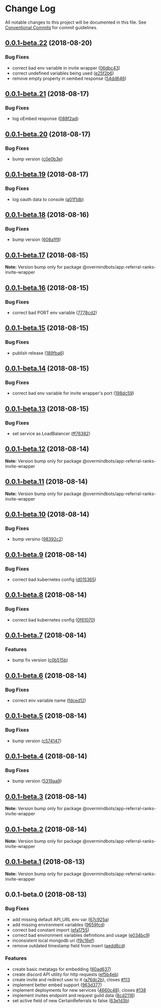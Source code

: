 # Change Log

All notable changes to this project will be documented in this file.
See [Conventional Commits](https://conventionalcommits.org) for commit guidelines.

<a name="0.0.1-beta.22"></a>
## [0.0.1-beta.22](https://github.com/overmindbots/core/compare/@overmindbots/app-referral-ranks-invite-wrapper@0.0.1-beta.21...@overmindbots/app-referral-ranks-invite-wrapper@0.0.1-beta.22) (2018-08-20)


### Bug Fixes

* correct bad env variable in invite wrapper ([06dbc43](https://github.com/overmindbots/core/commit/06dbc43))
* correct undefined variables being used ([e25f2b6](https://github.com/overmindbots/core/commit/e25f2b6))
* remove empty property in oembed response ([54dd646](https://github.com/overmindbots/core/commit/54dd646))




<a name="0.0.1-beta.21"></a>
## [0.0.1-beta.21](https://github.com/overmindbots/core/compare/@overmindbots/app-referral-ranks-invite-wrapper@0.0.1-beta.20...@overmindbots/app-referral-ranks-invite-wrapper@0.0.1-beta.21) (2018-08-17)


### Bug Fixes

* log oEmbed response ([088f2ad](https://github.com/overmindbots/core/commit/088f2ad))




<a name="0.0.1-beta.20"></a>
## [0.0.1-beta.20](https://github.com/overmindbots/core/compare/@overmindbots/app-referral-ranks-invite-wrapper@0.0.1-beta.19...@overmindbots/app-referral-ranks-invite-wrapper@0.0.1-beta.20) (2018-08-17)


### Bug Fixes

* bump version ([c0e0b3e](https://github.com/overmindbots/core/commit/c0e0b3e))




<a name="0.0.1-beta.19"></a>
## [0.0.1-beta.19](https://github.com/overmindbots/core/compare/@overmindbots/app-referral-ranks-invite-wrapper@0.0.1-beta.18...@overmindbots/app-referral-ranks-invite-wrapper@0.0.1-beta.19) (2018-08-17)


### Bug Fixes

* log oauth data to console ([a01f1db](https://github.com/overmindbots/core/commit/a01f1db))




<a name="0.0.1-beta.18"></a>
## [0.0.1-beta.18](https://github.com/overmindbots/core/compare/@overmindbots/app-referral-ranks-invite-wrapper@0.0.1-beta.17...@overmindbots/app-referral-ranks-invite-wrapper@0.0.1-beta.18) (2018-08-16)


### Bug Fixes

* bump version ([608a1f9](https://github.com/overmindbots/core/commit/608a1f9))




<a name="0.0.1-beta.17"></a>
## [0.0.1-beta.17](https://github.com/overmindbots/core/compare/@overmindbots/app-referral-ranks-invite-wrapper@0.0.1-beta.16...@overmindbots/app-referral-ranks-invite-wrapper@0.0.1-beta.17) (2018-08-15)




**Note:** Version bump only for package @overmindbots/app-referral-ranks-invite-wrapper

<a name="0.0.1-beta.16"></a>
## [0.0.1-beta.16](https://github.com/overmindbots/core/compare/@overmindbots/app-referral-ranks-invite-wrapper@0.0.1-beta.15...@overmindbots/app-referral-ranks-invite-wrapper@0.0.1-beta.16) (2018-08-15)


### Bug Fixes

* correct bad PORT env variable ([7778cd2](https://github.com/overmindbots/core/commit/7778cd2))




<a name="0.0.1-beta.15"></a>
## [0.0.1-beta.15](https://github.com/overmindbots/core/compare/@overmindbots/app-referral-ranks-invite-wrapper@0.0.1-beta.14...@overmindbots/app-referral-ranks-invite-wrapper@0.0.1-beta.15) (2018-08-15)


### Bug Fixes

* publish release ([189fba6](https://github.com/overmindbots/core/commit/189fba6))




<a name="0.0.1-beta.14"></a>
## [0.0.1-beta.14](https://github.com/overmindbots/core/compare/@overmindbots/app-referral-ranks-invite-wrapper@0.0.1-beta.13...@overmindbots/app-referral-ranks-invite-wrapper@0.0.1-beta.14) (2018-08-15)


### Bug Fixes

* correct bad env variable for invite wrapper's port ([198dc59](https://github.com/overmindbots/core/commit/198dc59))




<a name="0.0.1-beta.13"></a>
## [0.0.1-beta.13](https://github.com/overmindbots/core/compare/@overmindbots/app-referral-ranks-invite-wrapper@0.0.1-beta.12...@overmindbots/app-referral-ranks-invite-wrapper@0.0.1-beta.13) (2018-08-15)


### Bug Fixes

* set service as LoadBalancer ([ff76382](https://github.com/overmindbots/core/commit/ff76382))




<a name="0.0.1-beta.12"></a>
## [0.0.1-beta.12](https://github.com/overmindbots/core/compare/@overmindbots/app-referral-ranks-invite-wrapper@0.0.1-beta.11...@overmindbots/app-referral-ranks-invite-wrapper@0.0.1-beta.12) (2018-08-14)




**Note:** Version bump only for package @overmindbots/app-referral-ranks-invite-wrapper

<a name="0.0.1-beta.11"></a>
## [0.0.1-beta.11](https://github.com/overmindbots/core/compare/@overmindbots/app-referral-ranks-invite-wrapper@0.0.1-beta.10...@overmindbots/app-referral-ranks-invite-wrapper@0.0.1-beta.11) (2018-08-14)




**Note:** Version bump only for package @overmindbots/app-referral-ranks-invite-wrapper

<a name="0.0.1-beta.10"></a>
## [0.0.1-beta.10](https://github.com/overmindbots/core/compare/@overmindbots/app-referral-ranks-invite-wrapper@0.0.1-beta.9...@overmindbots/app-referral-ranks-invite-wrapper@0.0.1-beta.10) (2018-08-14)


### Bug Fixes

* bump versino ([98392c2](https://github.com/overmindbots/core/commit/98392c2))




<a name="0.0.1-beta.9"></a>
## [0.0.1-beta.9](https://github.com/overmindbots/core/compare/@overmindbots/app-referral-ranks-invite-wrapper@0.0.1-beta.8...@overmindbots/app-referral-ranks-invite-wrapper@0.0.1-beta.9) (2018-08-14)


### Bug Fixes

* correct bad kubernetes config ([d015365](https://github.com/overmindbots/core/commit/d015365))




<a name="0.0.1-beta.8"></a>
## [0.0.1-beta.8](https://github.com/overmindbots/core/compare/@overmindbots/app-referral-ranks-invite-wrapper@0.0.1-beta.7...@overmindbots/app-referral-ranks-invite-wrapper@0.0.1-beta.8) (2018-08-14)


### Bug Fixes

* correct bad kubernetes config ([0f61070](https://github.com/overmindbots/core/commit/0f61070))




<a name="0.0.1-beta.7"></a>
## [0.0.1-beta.7](https://github.com/overmindbots/core/compare/@overmindbots/app-referral-ranks-invite-wrapper@0.0.1-beta.6...@overmindbots/app-referral-ranks-invite-wrapper@0.0.1-beta.7) (2018-08-14)


### Features

* bump fix version ([c0b515b](https://github.com/overmindbots/core/commit/c0b515b))




<a name="0.0.1-beta.6"></a>
## [0.0.1-beta.6](https://github.com/overmindbots/core/compare/@overmindbots/app-referral-ranks-invite-wrapper@0.0.1-beta.5...@overmindbots/app-referral-ranks-invite-wrapper@0.0.1-beta.6) (2018-08-14)


### Bug Fixes

* correct env variable name ([fdced12](https://github.com/overmindbots/core/commit/fdced12))




<a name="0.0.1-beta.5"></a>
## [0.0.1-beta.5](https://github.com/overmindbots/core/compare/@overmindbots/app-referral-ranks-invite-wrapper@0.0.1-beta.4...@overmindbots/app-referral-ranks-invite-wrapper@0.0.1-beta.5) (2018-08-14)


### Bug Fixes

* bump version ([c574147](https://github.com/overmindbots/core/commit/c574147))




<a name="0.0.1-beta.4"></a>
## [0.0.1-beta.4](https://github.com/overmindbots/core/compare/@overmindbots/app-referral-ranks-invite-wrapper@0.0.1-beta.3...@overmindbots/app-referral-ranks-invite-wrapper@0.0.1-beta.4) (2018-08-14)


### Bug Fixes

* bump version ([5319aa9](https://github.com/overmindbots/core/commit/5319aa9))




<a name="0.0.1-beta.3"></a>
## [0.0.1-beta.3](https://github.com/overmindbots/core/compare/@overmindbots/app-referral-ranks-invite-wrapper@0.0.1-beta.2...@overmindbots/app-referral-ranks-invite-wrapper@0.0.1-beta.3) (2018-08-14)




**Note:** Version bump only for package @overmindbots/app-referral-ranks-invite-wrapper

<a name="0.0.1-beta.2"></a>
## [0.0.1-beta.2](https://github.com/overmindbots/core/compare/@overmindbots/app-referral-ranks-invite-wrapper@0.0.1-beta.1...@overmindbots/app-referral-ranks-invite-wrapper@0.0.1-beta.2) (2018-08-14)




**Note:** Version bump only for package @overmindbots/app-referral-ranks-invite-wrapper

<a name="0.0.1-beta.1"></a>
## [0.0.1-beta.1](https://github.com/overmindbots/core/compare/@overmindbots/app-referral-ranks-invite-wrapper@0.0.1-beta.0...@overmindbots/app-referral-ranks-invite-wrapper@0.0.1-beta.1) (2018-08-13)




**Note:** Version bump only for package @overmindbots/app-referral-ranks-invite-wrapper

<a name="0.0.1-beta.0"></a>
## 0.0.1-beta.0 (2018-08-13)


### Bug Fixes

* add missing default API_URL env var ([67c925a](https://github.com/overmindbots/core/commit/67c925a))
* add missing environment variables ([9659fcd](https://github.com/overmindbots/core/commit/9659fcd))
* correct bad constant import ([efa1755](https://github.com/overmindbots/core/commit/efa1755))
* correct bad environment variables definitions and usage ([e034bc9](https://github.com/overmindbots/core/commit/e034bc9))
* inconsistent local mongodb uri ([f9c16ef](https://github.com/overmindbots/core/commit/f9c16ef))
* remove outdated timestamp field from insert ([aedd8cd](https://github.com/overmindbots/core/commit/aedd8cd))


### Features

* create basic metatags for embedding ([60ad637](https://github.com/overmindbots/core/commit/60ad637))
* create discord API utility for http requests ([ef5b4eb](https://github.com/overmindbots/core/commit/ef5b4eb))
* create invite and redirect user to it ([a76dc2b](https://github.com/overmindbots/core/commit/a76dc2b)), closes [#113](https://github.com/overmindbots/core/issues/113)
* implement better embed support ([963d377](https://github.com/overmindbots/core/commit/963d377))
* implement deployments for new services ([4660c48](https://github.com/overmindbots/core/commit/4660c48)), closes [#138](https://github.com/overmindbots/core/issues/138)
* implement invites endpoint and request guild data ([8cd2118](https://github.com/overmindbots/core/commit/8cd2118))
* set active field of new CertainReferrals to false ([63e1d3b](https://github.com/overmindbots/core/commit/63e1d3b))
